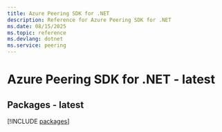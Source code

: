 ```yaml
---
title: Azure Peering SDK for .NET
description: Reference for Azure Peering SDK for .NET
ms.date: 08/15/2025
ms.topic: reference
ms.devlang: dotnet
ms.service: peering
---
```

# Azure Peering SDK for .NET - latest
## Packages - latest
[!INCLUDE [packages](peering-index.md)]